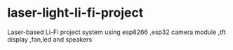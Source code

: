 # laser-light-li-fi-project
Laser-based Li-Fi project system using esp8266 ,esp32 camera module ,tft display ,fan,led and speakers
